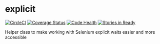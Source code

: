 # explicit

[![CircleCI](https://circleci.com/gh/levi-rs/explicit/tree/master.svg?style=svg)](https://circleci.com/gh/levi-rs/explicit/tree/master) [![Coverage Status](https://coveralls.io/repos/github/levi-rs/explicit/badge.svg)](https://coveralls.io/github/levi-rs/explicit) [![Code Health](https://landscape.io/github/levi-rs/explicit/master/landscape.svg?style=flat)](https://landscape.io/github/levi-rs/explicit/master) [![Stories in Ready](https://badge.waffle.io/levi-rs/explicit.svg?label=ready&title=Ready)](http://waffle.io/levi-rs/explicit)

Helper class to make working with Selenium explicit waits easier and more accessible
